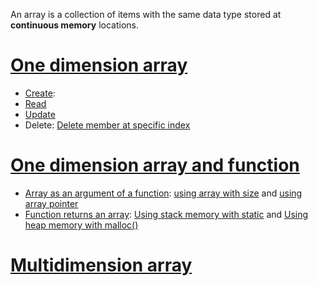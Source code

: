 An array is a collection of items with the same data type stored at **continuous memory** locations.

# [One dimension array](One%20dimension%20array)

* [Create](One%20dimension%20array/Create.md): 
* [Read](One%20dimension%20array/Read.md)
* [Update](One%20dimension%20array.md#update)
* Delete: [Delete member at specific index](src/delete_at_index.c)

# [One dimension array and function](One%20dimension%20array%20and%20function.md)
* [Array as an argument of a function](One%20dimension%20array%20and%20function.md#array-as-an-argument-of-a-function): [using array with size]() and [using array pointer]()
* [Function returns an array](): [Using stack memory with static]() and [Using heap memory with malloc()]()

# [Multidimension array](Multidimension%20array)
